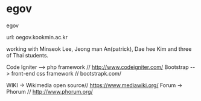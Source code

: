 egov
====

egov

url: oegov.kookmin.ac.kr

working with Minseok Lee, Jeong man An(patrick), Dae hee Kim and three of Thai students.

Code Igniter --> php framework // http://www.codeigniter.com/
Bootstrap --> front-end css framework // bootstrapk.com/

WIKI -> Wikimedia open source// https://www.mediawiki.org/
Forum -> Phorum // http://www.phorum.org/
